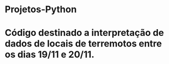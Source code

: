 # Projetos-Python
# Código destinado a interpretação de dados de locais de terremotos entre os dias 19/11 e 20/11.
